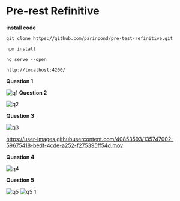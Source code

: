# Pre-rest Refinitive

**install code**
    
    git clone https://github.com/parinpond/pre-test-refinitive.git

    npm install

    ng serve --open

    http://localhost:4200/


**Question 1**

![q1](https://user-images.githubusercontent.com/40853593/135751739-0a7a8279-cc63-4046-bf38-1aed338e295e.png)
**Question 2**

![q2](https://user-images.githubusercontent.com/40853593/135728260-05cf5af6-118c-470c-a007-c25a4ad30f83.png)

**Question 3**

![q3](https://user-images.githubusercontent.com/40853593/135746996-d18897ba-2f07-4b38-90d4-b56cf7f111b9.png)

https://user-images.githubusercontent.com/40853593/135747002-59675418-bedf-4cde-a252-f275395ff54d.mov

**Question 4**

![q4](https://user-images.githubusercontent.com/40853593/135728276-117823f1-f86b-46ed-9587-c5ec4599c90e.png)

**Question 5**


![q5](https://user-images.githubusercontent.com/40853593/135762856-e553f454-1b7c-402c-b93e-b4a3c35443d8.png)
![q5 1](https://user-images.githubusercontent.com/40853593/135762864-0e39f081-1439-4e71-a9c3-e4a8a68871fe.png)

